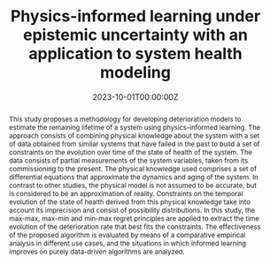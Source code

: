 ---
title: "Physics-informed learning under epistemic uncertainty with an application to system health modeling"
authors:
- Luciano Sánchez
- admin
- José Otero
- Inés Couso
author_notes:
date: "2023-10-01T00:00:00Z"
doi: "10.1016/j.ijar.2023.108988"

# Schedule page publish date (NOT publication's date).
publishDate: "2023-10-01T00:00:00Z"

# Publication type.
# Legend: 0 = Uncategorized; 1 = Conference paper; 2 = Journal article;
# 3 = Preprint / Working Paper; 4 = Report; 5 = Book; 6 = Book section;
# 7 = Thesis; 8 = Patent
publication_types: ["2"]

# Publication name and optional abbreviated publication name.
publication: "*International Journal of Approximate Reasoning*"
publication_short: ""

abstract: This study proposes a methodology for developing deterioration models to estimate the remaining lifetime of a system using physics-informed learning. The approach consists of combining physical knowledge about the system with a set of data obtained from similar systems that have failed in the past to build a set of constraints on the evolution over time of the state of health of the system. The data consists of partial measurements of the system variables, taken from its commissioning to the present. The physical knowledge used comprises a set of differential equations that approximate the dynamics and aging of the system. In contrast to other studies, the physical model is not assumed to be accurate, but is considered to be an approximation of reality. Constraints on the temporal evolution of the state of health derived from this physical knowledge take into account its imprecision and consist of possibility distributions. In this study, the max-max, max-min and min-max regret principles are applied to extract the time evolution of the deterioration rate that best fits the constraints. The effectiveness of the proposed algorithm is evaluated by means of a comparative empirical analysis in different use cases, and the situations in which informed learning improves on purely data-driven algorithms are analyzed.


# Summary. An optional shortened abstract.
summary: This work proposes a methodology for developing deterioration models to estimate the remaining lifetime of a system using physics-informed learning (PIL).

tags:
- Source Themes
featured: false

# links:
# - name: ""
#   url: ""
url_pdf: https://www.sciencedirect.com/science/article/pii/S0951832023002351
url_code: 
url_dataset: ''
url_poster: ''
url_project: ''
url_slides: ''
url_source: ''
url_video: ''

# Featured image
# To use, add an image named `featured.jpg/png` to your page's folder. 
image:
  caption: ''
  focal_point: ""
  preview_only: false

# Associated Projects (optional).
#   Associate this publication with one or more of your projects.
#   Simply enter your project's folder or file name without extension.
#   E.g. `internal-project` references `content/project/internal-project/index.md`.
#   Otherwise, set `projects: []`.
projects: [PHM]

# Slides (optional).
#   Associate this publication with Markdown slides.
#   Simply enter your slide deck's filename without extension.
#   E.g. `slides: "example"` references `content/slides/example/index.md`.
#   Otherwise, set `slides: ""`.
slides: 
---